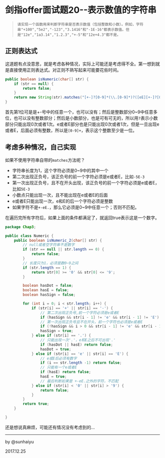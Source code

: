 # 剑指offer面试题20--表示数值的字符串

> ```
> 请实现一个函数用来判断字符串是否表示数值（包括整数和小数）。例如，字符串"+100","5e2","-123","3.1416"和"-1E-16"都表示数值。但是"12e","1a3.14","1.2.3","+-5"和"12e+4.3"都不是。
> ```

## 正则表达式

这道题有点没意思，就是考虑各种情况，实际上可能还是考虑得不全。第一想到就是直接使用正则表达式。对正则不熟写起来可能要花些时间。

```java
public boolean isNumeric(char[] str) {
  	if (str == null) {
    	return false;
  	}
  	return new String(str).matches("[+-]?[0-9]*(\\.[0-9]*)?([eE][+-]?[0-9]+)?");
}
```

首先第1位可是是+-号中的任意一个，也可以没有；然后是整数部分0~9中任意多位，也可以没有整数部分；然后是小数部分，也是可有可无的，所以用`?`表示小数部分只能出现0次或者1次。e或者E部分也是只能出现0次或者1次，但是一旦出现e或者E，后面必须有整数，所以是`[0-9]+`，表示这个整数至少是一位。

## 考虑多种情况，自己实现

如果不使用字符串自带的`matches`方法呢？

- 字符串长度为1，这个字符必须是0~9中的其中一个
- 第二次出现正负号，该正负号的前一个字符必须是e或者E，比如`-5E-3`
- 第一次出现正负号，且不在开头出现，该正负号的前一个字符必须是e或者E，比如`5E-3`
- 小数点只能出现一次，且不能出现在e或者E的后面
- e或者E只能出现一次，e和E的后一个字符必须是整数
- 如果字符不是`+-eE.`，那么它必须是0~9中任意一个；否则不匹配。

在遍历完所有字符后，如果上面的条件都满足了，就返回true表示这是一个数字。

```java
package Chap3;

public class Numeric {
    public boolean isNumeric_2(char[] str) {
        // null或者空字符串不是数字
        if (str == null || str.length == 0) {
            return false;
        }
        // 长度只为1，必须是数0~9之间
        if (str.length == 1) {
            return str[0] >= '0' && str[0] <= '9';
        }

        boolean hasDot = false;
        boolean hasE = false;
        boolean hasSign = false;

        for (int i = 0; i < str.length; i++) {
            if (str[i] == '+' || str[i] == '-') {
                // 第二次出现正负号,前一个字符必须是e或者E
                if (hasSign && str[i - 1] != 'e' && str[i - 1] != 'E') return false;
                // 第一次出现正负号且不在开头，前一个字符也必须是e或者E
                if (!hasSign && i > 0 && str[i - 1] != 'e' && str[i - 1] != 'E') return false;
                hasSign = true;
            } else if (str[i] == '.') {
                // 只能出现一次'.'，e和E之后不可出现'.'
                if (hasDot || hasE) return false;
                hasDot = true;
            } else if (str[i] == 'e' || str[i] == 'E') {
                // e或E后必须有数字
                if (i == str.length -1) return false;
                // 只能有一个e或者E
                if (hasE) return false;
                hasE = true;
                // 最后判断如果是 +-eE.之外的字符，不匹配
            } else if (str[i] < '0' || str[i] > '9') {
                return false;
            }
        }
        return true;
    }

}

```

还是想说真麻烦，可能还有情况没有考虑到的...

---

by @sunhaiyu

2017.12.25
